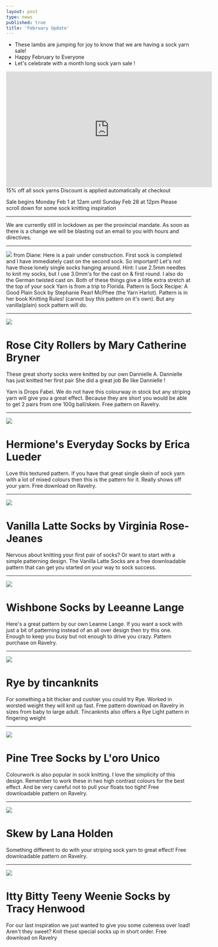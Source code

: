 ```yaml
---
layout: post
type: news
published: true
title: 'February Update'
---
```


- These lambs are jumping for joy to know that we are having
a sock yarn sale!
- Happy February to Everyone
- Let's celebrate with a month long sock yarn sale !
<iframe width="560" height="315" src="https://www.youtube.com/embed/PQDDfuAneXI" frameborder="0" allow="accelerometer; autoplay; clipboard-write; encrypted-media; gyroscope; picture-in-picture" allowfullscreen></iframe>
15% off all sock yarns
Discount is applied automatically at checkout

Sale begins Monday Feb 1 at 12am until Sunday Feb 28 at 12pm
Please scroll down for some sock knitting inspiration
<hr />
 We are currently still in lockdown as per the provincial mandate. As soon as there is a change we will be blasting out an email to you with hours and directives.
 <hr />
 <img src="/img/wool_socks.jpg">
from Diane:  Here is a pair under construction. First sock is completed and I have immediately cast on the second sock. So important! Let's not have those lonely single socks hanging around. Hint: I use 2.5mm needles to knit my socks, but I use 3.0mm's for the cast on & first round. I also do the German twisted cast on. Both of these things give a little extra stretch at the top of your sock
Yarn is from a trip to Florida. Pattern is Sock Recipe: A Good Plain Sock by Stephanie Pearl McPhee (the Yarn Harlot). Pattern is in her book Knitting Rules! (cannot buy this pattern on it's own). But any vanilla(plain) sock pattern will do. 
 <hr />
<img src="/img/rose_city_rollers.jpg">
<h1>Rose City Rollers   by Mary Catherine Bryner</h1>
These great shorty socks were knitted by our own Dannielle A.
Dannielle has just knitted her first pair
She did a great job
Be like Dannielle !

Yarn is Drops Fabel. We do not have this colourway in stock but any striping yarn will give you a great effect. Because they are short you would be able to get 2 pairs from one 100g ball/skein. Free pattern on Ravelry.
<hr />
<img src="/img/hermione_socks.jpg">
<h1>Hermione's Everyday Socks   by Erica Lueder</h1>
Love this textured pattern. If you have that great single skein of sock yarn with a lot of mixed colours then this is the pattern for it. Really shows off your yarn. Free download on Ravelry.
 <hr />
 <img src="/img/vanilla_latte_socks.jpg">
<h1>Vanilla Latte Socks  by Virginia Rose-Jeanes</h1>
Nervous about knitting your first pair of socks? Or want to start with a simple patterning design. The Vanilla Latte Socks are a free downloadable pattern that can get you started on your way to sock success.
 <hr />
 <img src="/img/wishbone_socks.jpg">
<h1>Wishbone Socks  by Leeanne Lange</h1>
Here's a great pattern by our own Leanne Lange. If you want a sock with just  a bit of patterning instead of an all over design then try this one. Enough to keep you busy but not enough to drive you crazy. Pattern purchase on Ravelry.
 <hr />
  <img src="/img/rye_socks.jpg">
<h1>Rye  by tincanknits</h1>
For something a bit thicker and cushier you could try Rye. Worked in worsted weight they will knit up fast. Free pattern download on Ravelry in sizes from baby to large adult. 
Tincanknits also offers a Rye Light pattern in fingering weight
 <hr />
  <img src="/img/pinetree_socks.jpg">
<h1>Pine Tree Socks  by L'oro Unico</h1>
Colourwork is also popular in sock knitting. I love the simplicity of this design. Remember to work these in two high contrast colours for the best effect.
And be very careful not to pull your floats too tight! Free downloadable pattern on Ravelry.
<hr />
 <img src="/img/skew_socks.jpg">
<h1> Skew  by Lana Holden</h1>
Something different to do with your striping sock yarn to great effect! Free downloadable pattern on Ravelry. 
 <hr />
  <img src="/img/ittybitty_socks.jpg">
<h1>Itty Bitty Teeny Weenie Socks  by Tracy Henwood</h1>
For our last inspiration we just wanted to give you some cuteness over load! Aren't they sweet?  Knit these special socks up in short order. Free download on Ravelry
